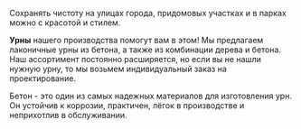 Сохранять чистоту на улицах города, придомовых участках и в парках можно с красотой и стилем. 

**Урны** нашего производства помогут вам в этом! Мы предлагаем лаконичные урны из бетона, а также из комбинации дерева и бетона. Наш ассортимент постоянно расширяется, но если вы не нашли нужную урну, то мы возьмем индивидуальный заказ на проектирование.

Бетон - это один из самых надежных материалов для изготовления урн. Он устойчив к коррозии, практичен, лёгок в производстве и неприхотлив в обслуживании.



